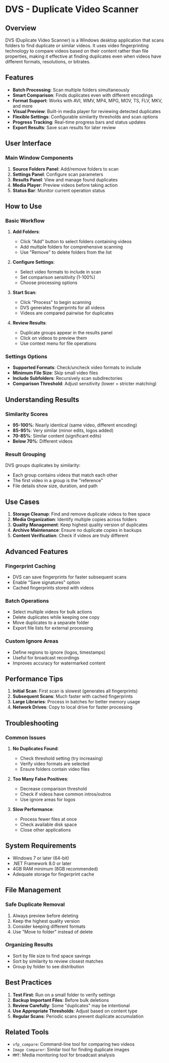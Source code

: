 # DVS - Duplicate Video Scanner

## Overview

DVS (Duplicate Video Scanner) is a Windows desktop application that scans folders to find duplicate or similar videos. It uses video fingerprinting technology to compare videos based on their content rather than file properties, making it effective at finding duplicates even when videos have different formats, resolutions, or bitrates.

## Features

- **Batch Processing**: Scan multiple folders simultaneously
- **Smart Comparison**: Finds duplicates even with different encodings
- **Format Support**: Works with AVI, WMV, MP4, MPG, MOV, TS, FLV, MKV, and more
- **Visual Preview**: Built-in media player for reviewing detected duplicates
- **Flexible Settings**: Configurable similarity thresholds and scan options
- **Progress Tracking**: Real-time progress bars and status updates
- **Export Results**: Save scan results for later review

## User Interface

### Main Window Components

1. **Source Folders Panel**: Add/remove folders to scan
2. **Settings Panel**: Configure scan parameters
3. **Results Panel**: View and manage found duplicates
4. **Media Player**: Preview videos before taking action
5. **Status Bar**: Monitor current operation status

## How to Use

### Basic Workflow

1. **Add Folders**:
   - Click "Add" button to select folders containing videos
   - Add multiple folders for comprehensive scanning
   - Use "Remove" to delete folders from the list

2. **Configure Settings**:
   - Select video formats to include in scan
   - Set comparison sensitivity (1-100%)
   - Choose processing options

3. **Start Scan**:
   - Click "Process" to begin scanning
   - DVS generates fingerprints for all videos
   - Videos are compared pairwise for duplicates

4. **Review Results**:
   - Duplicate groups appear in the results panel
   - Click on videos to preview them
   - Use context menu for file operations

### Settings Options

- **Supported Formats**: Check/uncheck video formats to include
- **Minimum File Size**: Skip small video files
- **Include Subfolders**: Recursively scan subdirectories
- **Comparison Threshold**: Adjust sensitivity (lower = stricter matching)

## Understanding Results

### Similarity Scores

- **95-100%**: Nearly identical (same video, different encoding)
- **85-95%**: Very similar (minor edits, logos added)
- **70-85%**: Similar content (significant edits)
- **Below 70%**: Different videos

### Result Grouping

DVS groups duplicates by similarity:
- Each group contains videos that match each other
- The first video in a group is the "reference"
- File details show size, duration, and path

## Use Cases

1. **Storage Cleanup**: Find and remove duplicate videos to free space
2. **Media Organization**: Identify multiple copies across folders
3. **Quality Management**: Keep highest quality version of duplicates
4. **Archive Maintenance**: Ensure no duplicate copies in backups
5. **Content Verification**: Check if videos are truly different

## Advanced Features

### Fingerprint Caching

- DVS can save fingerprints for faster subsequent scans
- Enable "Save signatures" option
- Cached fingerprints stored with videos

### Batch Operations

- Select multiple videos for bulk actions
- Delete duplicates while keeping one copy
- Move duplicates to a separate folder
- Export file lists for external processing

### Custom Ignore Areas

- Define regions to ignore (logos, timestamps)
- Useful for broadcast recordings
- Improves accuracy for watermarked content

## Performance Tips

1. **Initial Scan**: First scan is slowest (generates all fingerprints)
2. **Subsequent Scans**: Much faster with cached fingerprints
3. **Large Libraries**: Process in batches for better memory usage
4. **Network Drives**: Copy to local drive for faster processing

## Troubleshooting

### Common Issues

1. **No Duplicates Found**:
   - Check threshold setting (try increasing)
   - Verify video formats are selected
   - Ensure folders contain video files

2. **Too Many False Positives**:
   - Decrease comparison threshold
   - Check if videos have common intros/outros
   - Use ignore areas for logos

3. **Slow Performance**:
   - Process fewer files at once
   - Check available disk space
   - Close other applications

## System Requirements

- Windows 7 or later (64-bit)
- .NET Framework 8.0 or later
- 4GB RAM minimum (8GB recommended)
- Adequate storage for fingerprint cache

## File Management

### Safe Duplicate Removal

1. Always preview before deleting
2. Keep the highest quality version
3. Consider keeping different formats
4. Use "Move to folder" instead of delete

### Organizing Results

- Sort by file size to find space savings
- Sort by similarity to review closest matches
- Group by folder to see distribution

## Best Practices

1. **Test First**: Run on a small folder to verify settings
2. **Backup Important Files**: Before bulk deletions
3. **Review Carefully**: Some "duplicates" may be intentional
4. **Use Appropriate Thresholds**: Adjust based on content type
5. **Regular Scans**: Periodic scans prevent duplicate accumulation

## Related Tools

- `vfp_compare`: Command-line tool for comparing two videos
- `Image Comparer`: Similar tool for finding duplicate images
- `MMT`: Media monitoring tool for broadcast analysis